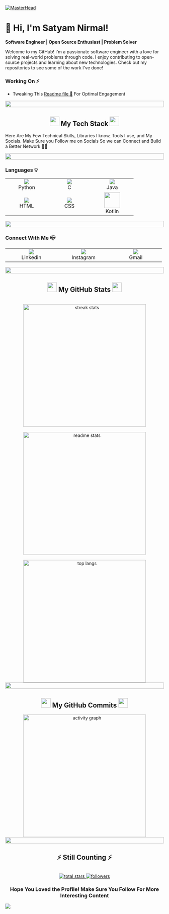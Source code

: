 [![MasterHead](https://firebasestorage.googleapis.com/v0/b/flexi-coding.appspot.com/o/dempgi7-520f8d5f-63d4-4453-8822-dbc149ae27f8.gif?alt=media&token=91c0c7b2-93c3-4029-b011-1a8703c5730d)](https://rishavchanda.io)
# 👋 Hi, I'm Satyam Nirmal!

**Software Engineer | Open Source Enthusiast | Problem Solver**

Welcome to my GitHub! I'm a passionate software engineer with a love for solving real-world problems through code. I enjoy contributing to open-source projects and learning about new technologies. Check out my repositories to see some of the work I've done!

### Working On ⚡
- Tweaking This [Readme file 🔎](https://github.com/SatyamNirmal134/SatyamNirmal134/tree/main) For Optimal Engagement
<div align="left">
    <div align="left">
  <img src="https://i.imgur.com/dBaSKWF.gif" height="20" width="100%">
</div>

<h2 align="center"><img src="https://media.giphy.com/media/iY8CRBdQXODJSCERIr/giphy.gif" width="30"> My Tech Stack <img src="https://media.giphy.com/media/iY8CRBdQXODJSCERIr/giphy.gif" width="30"></h2>

Here Are My Few Technical Skills, Libraries I know, Tools I use, and My Socials. Make Sure you Follow me on Socials So we can Connect and Build a Better Network 🤝💭
<div align="left">
    <div align="left">
  <img src="https://i.imgur.com/dBaSKWF.gif" height="20" width="100%">
</div>
<h3>Languages 💡</h3>
  <table>
    <tr>
      <td align="center" width="120">
        <a href="https://skillicons.dev">
        <img src="https://skillicons.dev/icons?i=python" />
        </a>
        <br>Python
      </td>
      <td align="center" width="120">
        <a href="https://skillicons.dev">
        <img src="https://skillicons.dev/icons?i=c" />
        </a>
        <br>C
      </td>
      <td align="center" width="120">
        <a href="https://skillicons.dev">
        <img src="https://skillicons.dev/icons?i=java" />
        </a>
        <br>Java
      </td>
    </tr>
    <tr>
      <td align="center" width="120">
        <a href="https://skillicons.dev">
        <img src="https://skillicons.dev/icons?i=html" />
        </a>
        <br>HTML
      </td>
      <td align="center" width="120">
        <a href="https://skillicons.dev">
        <img src="https://skillicons.dev/icons?i=css" />
        </a>
        <br>CSS
      </td>
      <td align="center" width="120">
        <a href="#">
        <img src="https://github.com/onemarc/tech-icons/blob/main/icons/kotlin-dark.svg" width="50">
        </a>
        <br>Kotlin
      </td>
    </tr>
  </table>

<div align="left">
    <div align="left">
  <img src="https://i.imgur.com/dBaSKWF.gif" height="20" width="100%">
</div>
  
### Connect With Me 📪
<table>
  <tr>
    <td align="center" width="150">
      <a href=" https://www.linkedin.com/in/satyam-nirmal-1658312a3">
      <img src="https://skillicons.dev/icons?i=linkedin" />
      </a>
      <br>Linkedin
    </td>
    <td align="center" width="150">
       <a href="https://www.instagram.com">
       <img src=" https://www.instagram.com/satyam_nirmal_patil?igsh=ZzdneWcxNzR1a3Nn" />
       </a>
      <br>Instagram
    </td>
    <td align="center" width="150">
      <a href="mailto:">
      <img src="https://skillicons.dev/icons?i=gmail" />
      </a>
      <br>Gmail
    </td>
  </tr>
</table>



<div align="left">
    <div align="left">
  <img src="https://i.imgur.com/dBaSKWF.gif" height="20" width="100%">
</div>
<h2 align="center"><img src="https://media.giphy.com/media/iY8CRBdQXODJSCERIr/giphy.gif" width="30"> My GitHub Stats <img src="https://media.giphy.com/media/iY8CRBdQXODJSCERIr/giphy.gif" width="30"></h2>
<br/>
<div align="center">
  <img width=390 src="https://github-readme-streak-stats.herokuapp.com/?user=SaikrishnShelar&count_private=true&theme=react&border_radius=20" alt="streak stats"/>
  <br/><br/>
  <img width=390 src="https://github-readme-stats.vercel.app/api?username=SaikrishnShelar&count_private=true&show_icons=true&theme=react&rank_icon=github&border_radius=20" alt="readme stats" />
  <br/><br/>
  <img width=390 src="https://github-readme-stats.vercel.app/api/top-langs/?username=Satyam Nirmal&hide=HTML&langs_count=8&layout=compact&theme=react&border_radius=15&size_weight=0.5&count_weight=0.5&exclude_repo=github-readme-stats" alt="top langs" />
</div>
<div align="left">
    <div align="left">
  <img src="https://i.imgur.com/dBaSKWF.gif" height="20" width="100%">
</div>
<h2 align="center"><img src="https://media.giphy.com/media/iY8CRBdQXODJSCERIr/giphy.gif" width="30"> My GitHub Commits <img src="https://media.giphy.com/media/iY8CRBdQXODJSCERIr/giphy.gif" width="30"></h2>
<div align="center">
  <img width=390 src="https://github-readme-activity-graph.vercel.app/graph?username=SaikrishnShelar&theme=react-dark&radius=16&hide_border=false" alt="activity graph"/>
</div>
<div align="left">
    <div align="left">
  <img src="https://i.imgur.com/dBaSKWF.gif" height="20" width="100%">
</div>
<h2 align="center">⚡ Still Counting ⚡</h2>
<div id="header" align="center">
  <img src="https://komarev.com/ghpvc/?username=SaikrishnShelar&style=for-the-badge&color=blueviolet" alt=""/>
</div>
<p align="center">
  <a href="https://github.com/SaikrishnShelar?tab=repositories&sort=stargazers">
    <img alt="total stars" title="Total stars on GitHub" src="https://custom-icon-badges.herokuapp.com/badge/dynamic/json?logo=star&color=55960c&labelColor=488207&label=Stars&style=for-the-badge&query=%24.stars&url=https://api.github-star-counter.workers.dev/user/SaikrishnShelar"/>
  </a>
  <a href="https://github.com/SaikrishnShelar?tab=followers">
    <img alt="followers" title="Follow me on GitHub" src="https://custom-icon-badges.herokuapp.com/github/followers/SaikrishnShelar?color=236ad3&labelColor=1155ba&style=for-the-badge&logo=person-add&label=Follow&logoColor=white"/>
  </a>
</p>


<h3 align="center">Hope You Loved the Profile! Make Sure You Follow For More Interesting Content</h3>
<img src="https://capsule-render.vercel.app/api?type=waving&color=gradient&height=100&section=footer"/>
